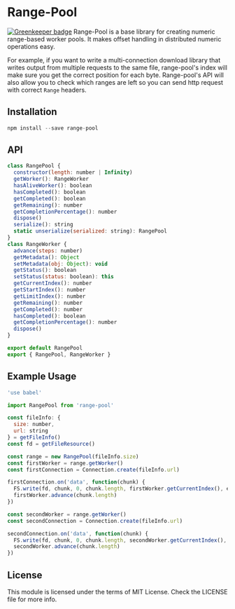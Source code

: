 # Range-Pool

[![Greenkeeper badge](https://badges.greenkeeper.io/steelbrain/range-pool.svg)](https://greenkeeper.io/)
Range-Pool is a base library for creating numeric range-based worker pools. It makes offset handling in distributed numeric operations easy.

For example, if you want to write a multi-connection download library that writes output from multiple requests to the same file, range-pool's index will make sure you get the correct position for each byte. Range-pool's API will also allow you to check which ranges are left so you can send http request with correct `Range` headers.

## Installation

```js
npm install --save range-pool
```

## API

```js
class RangePool {
  constructor(length: number | Infinity)
  getWorker(): RangeWorker
  hasAliveWorker(): boolean
  hasCompleted(): boolean
  getCompleted(): boolean
  getRemaining(): number
  getCompletionPercentage(): number
  dispose()
  serialize(): string
  static unserialize(serialized: string): RangePool
}
class RangeWorker {
  advance(steps: number)
  getMetadata(): Object
  setMetadata(obj: Object): void
  getStatus(): boolean
  setStatus(status: boolean): this
  getCurrentIndex(): number
  getStartIndex(): number
  getLimitIndex(): number
  getRemaining(): number
  getCompleted(): number
  hasCompleted(): boolean
  getCompletionPercentage(): number
  dispose()
}

export default RangePool
export { RangePool, RangeWorker }
```

## Example Usage

```js
'use babel'

import RangePool from 'range-pool'

const fileInfo: {
  size: number,
  url: string
} = getFileInfo()
const fd = getFileResource()

const range = new RangePool(fileInfo.size)
const firstWorker = range.getWorker()
const firstConnection = Connection.create(fileInfo.url)

firstConnection.on('data', function(chunk) {
  FS.write(fd, chunk, 0, chunk.length, firstWorker.getCurrentIndex(), e => console.log(e))
  firstWorker.advance(chunk.length)
})

const secondWorker = range.getWorker()
const secondConnection = Connection.create(fileInfo.url)

secondConnection.on('data', function(chunk) {
  FS.write(fd, chunk, 0, chunk.length, secondWorker.getCurrentIndex(), e => console.log(e))
  secondWorker.advance(chunk.length)
})
```

## License
This module is licensed under the terms of MIT License. Check the LICENSE file for more info.
